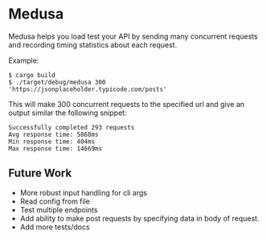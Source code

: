 # Medusa

Medusa helps you load test your API by sending many concurrent requests and recording timing statistics about each request.

Example:

```
$ cargo build
$ ./target/debug/medusa 300 'https://jsonplaceholder.typicode.com/posts'
```

This will make 300 concurrent requests to the specified url and give an output similar the following snippet:

```
Successfully completed 293 requests
Avg response time: 5868ms
Min response time: 404ms
Max response time: 14669ms
```

## Future Work

* More robust input handling for cli args
* Read config from file
* Test multiple endpoints
* Add ability to make post requests by specifying data in body of request.
* Add more tests/docs
